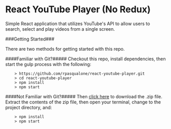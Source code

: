 # React YouTube Player (No Redux)

Simple React application that utilizes YouTube's API to allow users to search, select and play videos from a single screen.

###Getting Started###

There are two methods for getting started with this repo.

####Familiar with Git?#####
Checkout this repo, install dependencies, then start the gulp process with the following:

```
	> https://github.com/rpasqualone/react-youtube-player.git
	> cd react-youtube-player
	> npm install
	> npm start
```

####Not Familiar with Git?#####
Then [click here](https://github.com/rpasqualone/react-youtube-player/archive/master.zip) to download the .zip file.  Extract the contents of the zip file, then open your terminal, change to the project directory, and:

```
	> npm install
	> npm start
```
